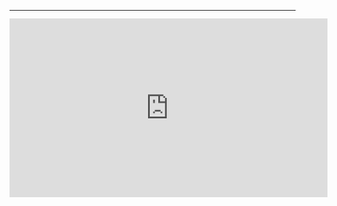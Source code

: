﻿
---
<iframe width="560" height="315" src="https://www.youtube.com/embed/89HADtTSQ4U?list=PL1DEQjXG2xnKzD8ASzFC1KFYHRQKVk2nC" frameborder="0" allowfullscreen></iframe>